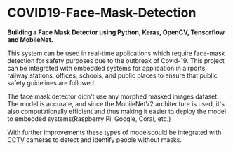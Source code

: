 # COVID19-Face-Mask-Detection
**<p>Building a Face Mask Detector using Python, Keras, OpenCV, Tensorflow and MobileNet.</p>**
<p>This system can be used in real-time applications which require face-mask detection for safety purposes due to the outbreak of Covid-19. This project can be integrated with embedded systems for application in airports, railway stations, offices, schools, and public places to ensure that public safety guidelines are followed.</p>
<p>The face mask detector didn't use any morphed masked images dataset. The model is accurate, and since the MobileNetV2 architecture is used, it's also computationally efficient and thus making it easier to deploy the model to embedded systems(Raspberry Pi, Google, Coral, etc.)</p>
<p>With further improvements these types of modelscould be integrated with CCTV cameras to detect and identify people without masks.</p>

